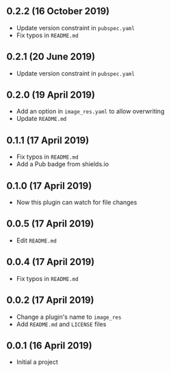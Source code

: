 ## 0.2.2 (16 October 2019)
- Update version constraint in `pubspec.yaml`
- Fix typos in `README.md`

## 0.2.1 (20 June 2019)
- Update version constraint in `pubspec.yaml`

## 0.2.0 (19 April 2019)
- Add an option in `image_res.yaml` to allow overwriting
- Update `README.md`

## 0.1.1 (17 April 2019)
- Fix typos in `README.md`
- Add a Pub badge from shields.io

## 0.1.0 (17 April 2019)
- Now this plugin can watch for file changes

## 0.0.5 (17 April 2019)
- Edit `README.md`

## 0.0.4 (17 April 2019)
- Fix typos in `README.md`

## 0.0.2 (17 April 2019)
- Change a plugin's name to `image_res`
- Add `README.md` and `LICENSE` files

## 0.0.1 (16 April 2019)
- Initial a project